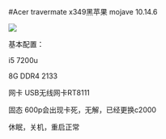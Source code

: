 #Acer travermate x349黑苹果 mojave 10.14.6

![](https://tva1.sinaimg.cn/large/006tNbRwgy1gbiijlauq4j30x60jq45a.jpg)

基本配置：

i5 7200u
 
8G DDR4 2133

网卡 USB无线网卡RT8111

固态 600p会出现卡死，无解，已经更换c2000

休眠，关机，重启正常

